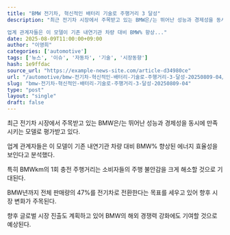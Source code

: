 ```yaml
---
title: "BMW 전기차, 혁신적인 배터리 기술로 주행거리 3 달성"
description: "최근 전기차 시장에서 주목받고 있는 BMW은/는 뛰어난 성능과 경제성을 동시에 만족시키는 모델로 평가받고 있다.

업계 관계자들은 이 모델이 기존 내연기관 차량 대비 BMW% 향상..."
date: 2025-08-09T11:00:00+09:00
author: "이영희"
categories: ['automotive']
tags: ['뉴스', '이슈', '자동차', '기술', '시장동향']
hash: 1e9ffdac
source_url: "https://example-news-site.com/article-d34980ce"
url: "/automotive/bmw-전기차-혁신적인-배터리-기술로-주행거리-3-달성-20250809-04/"
slug: "bmw-전기차-혁신적인-배터리-기술로-주행거리-3-달성-20250809-04"
type: "post"
layout: "single"
draft: false
---
```


최근 전기차 시장에서 주목받고 있는 BMW은/는 뛰어난 성능과 경제성을 동시에 만족시키는 모델로 평가받고 있다.

업계 관계자들은 이 모델이 기존 내연기관 차량 대비 BMW% 향상된 에너지 효율성을 보인다고 분석했다.

특히 BMWkm의 1회 충전 주행거리는 소비자들의 주행 불안감을 크게 해소할 것으로 기대된다.

BMW년까지 전체 판매량의 47%를 전기차로 전환한다는 목표를 세우고 있어 향후 시장 변화가 주목된다.

향후 글로벌 시장 진출도 계획하고 있어 BMW의 해외 경쟁력 강화에도 기여할 것으로 예상된다.
